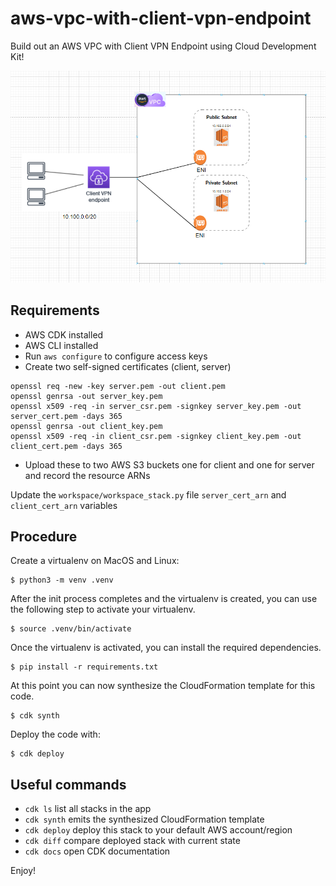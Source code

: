 # aws-vpc-with-client-vpn-endpoint
Build out an AWS VPC with Client VPN Endpoint using Cloud Development Kit!

![](images/aws-vpc-with-client-vpn-endpoint.png)

## Requirements

- AWS CDK installed
- AWS CLI installed
- Run `aws configure` to configure access keys
- Create two self-signed certificates (client, server)

```
openssl req -new -key server.pem -out client.pem
openssl genrsa -out server_key.pem
openssl x509 -req -in server_csr.pem -signkey server_key.pem -out server_cert.pem -days 365
openssl genrsa -out client_key.pem
openssl x509 -req -in client_csr.pem -signkey client_key.pem -out client_cert.pem -days 365
```

- Upload these to two AWS S3 buckets one for client and one for server and record the resource ARNs

Update the `workspace/workspace_stack.py` file `server_cert_arn` and `client_cert_arn` variables

## Procedure

Create a virtualenv on MacOS and Linux:

```
$ python3 -m venv .venv
```

After the init process completes and the virtualenv is created, you can use the following
step to activate your virtualenv.

```
$ source .venv/bin/activate
```

Once the virtualenv is activated, you can install the required dependencies.

```
$ pip install -r requirements.txt
```

At this point you can now synthesize the CloudFormation template for this code.

```
$ cdk synth
```

Deploy the code with:

```
$ cdk deploy
```

## Useful commands

 * `cdk ls`          list all stacks in the app
 * `cdk synth`       emits the synthesized CloudFormation template
 * `cdk deploy`      deploy this stack to your default AWS account/region
 * `cdk diff`        compare deployed stack with current state
 * `cdk docs`        open CDK documentation

Enjoy!
